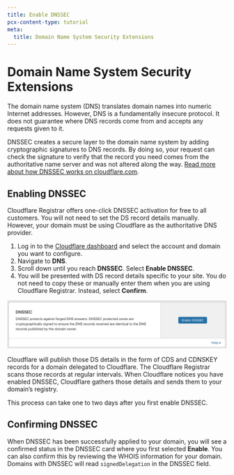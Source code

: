 ```yaml
---
title: Enable DNSSEC
pcx-content-type: tutorial
meta:
  title: Domain Name System Security Extensions
---
```


# Domain Name System Security Extensions

The domain name system (DNS) translates domain names into numeric Internet addresses. However, DNS is a fundamentally insecure protocol. It does not guarantee where DNS records come from and accepts any requests given to it.

DNSSEC creates a secure layer to the domain name system by adding cryptographic signatures to DNS records. By doing so, your request can check the signature to verify that the record you need comes from the authoritative name server and was not altered along the way. [Read more about how DNSSEC works on cloudflare.com](https://www.cloudflare.com/dns/dnssec/how-dnssec-works/).

## Enabling DNSSEC

Cloudflare Registrar offers one-click DNSSEC activation for free to all customers. You will not need to set the DS record details manually. However, your domain must be using Cloudflare as the authoritative DNS provider.

1.  Log in to the [Cloudflare dashboard](https://dash.cloudflare.com/login) and select the account and domain you want to configure.
2.  Navigate to **DNS**.
3.  Scroll down until you reach **DNSSEC**. Select **Enable DNSSEC**.
4.  You will be presented with DS record details specific to your site. You do not need to copy these or manually enter them when you are using Cloudflare Registrar. Instead, select **Confirm**.

![Enable button image](../static/enable-button.png)

Cloudflare will publish those DS details in the form of CDS and CDNSKEY records for a domain delegated to Cloudflare. The Cloudflare Registrar scans those records at regular intervals. When Cloudflare notices you have enabled DNSSEC, Cloudflare gathers those details and sends them to your domain’s registry.

This process can take one to two days after you first enable DNSSEC.

## Confirming DNSSEC

When DNSSEC has been successfully applied to your domain, you will see a confirmed status in the DNSSEC card where you first selected **Enable**. You can also confirm this by reviewing the WHOIS information for your domain. Domains with DNSSEC will read `signedDelegation` in the DNSSEC field.
